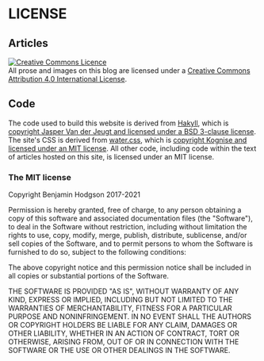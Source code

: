 LICENSE
=======

Articles
--------

<a rel="license" href="http://creativecommons.org/licenses/by/4.0/"><img alt="Creative Commons Licence" style="border-width:0" src="https://i.creativecommons.org/l/by/4.0/88x31.png" /></a><br />All prose and images on this blog are licensed under a <a rel="license" href="http://creativecommons.org/licenses/by/4.0/">Creative Commons Attribution 4.0 International License</a>.

Code
----

The code used to build this website is derived from [Hakyll](https://github.com/jaspervdj/hakyll), which is [copyright Jasper Van der Jeugt and licensed under a BSD 3-clause license](https://github.com/jaspervdj/hakyll/blob/master/LICENSE). The site's CSS is derived from [water.css](https://github.com/kognise/water.css), which is [copyright Kognise and licensed under an MIT license](https://github.com/kognise/water.css/blob/master/LICENSE.md). All other code, including code within the text of articles hosted on this site, is licensed under an MIT license.

### The MIT license

Copyright Benjamin Hodgson 2017-2021

Permission is hereby granted, free of charge, to any person obtaining a copy of this software and associated documentation files (the "Software"), to deal in the Software without restriction, including without limitation the rights to use, copy, modify, merge, publish, distribute, sublicense, and/or sell copies of the Software, and to permit persons to whom the Software is furnished to do so, subject to the following conditions:

The above copyright notice and this permission notice shall be included in all copies or substantial portions of the Software.

THE SOFTWARE IS PROVIDED "AS IS", WITHOUT WARRANTY OF ANY KIND, EXPRESS OR IMPLIED, INCLUDING BUT NOT LIMITED TO THE WARRANTIES OF MERCHANTABILITY, FITNESS FOR A PARTICULAR PURPOSE AND NONINFRINGEMENT. IN NO EVENT SHALL THE AUTHORS OR COPYRIGHT HOLDERS BE LIABLE FOR ANY CLAIM, DAMAGES OR OTHER LIABILITY, WHETHER IN AN ACTION OF CONTRACT, TORT OR OTHERWISE, ARISING FROM, OUT OF OR IN CONNECTION WITH THE SOFTWARE OR THE USE OR OTHER DEALINGS IN THE SOFTWARE.
